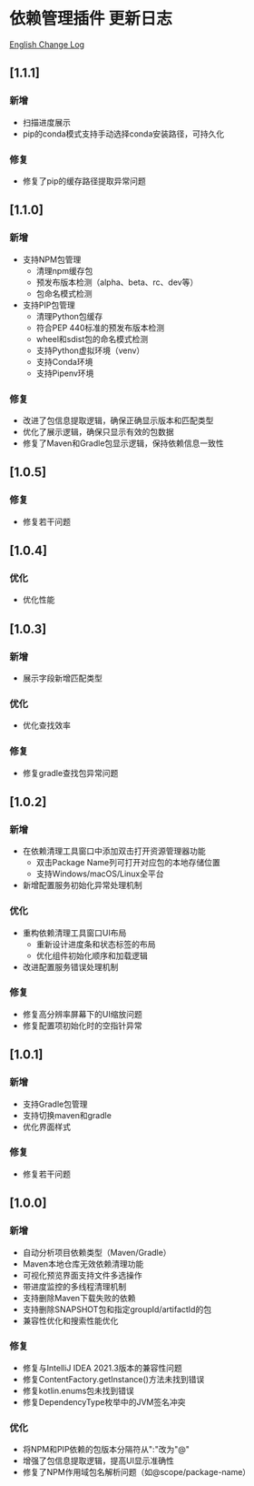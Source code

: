 # 依赖管理插件 更新日志

[English Change Log](CHANGELOG.md)

## [1.1.1]

### 新增

- 扫描进度展示
- pip的conda模式支持手动选择conda安装路径，可持久化

### 修复

- 修复了pip的缓存路径提取异常问题

## [1.1.0]

### 新增

- 支持NPM包管理
  - 清理npm缓存包
  - 预发布版本检测（alpha、beta、rc、dev等）
  - 包命名模式检测
- 支持PIP包管理
  - 清理Python包缓存
  - 符合PEP 440标准的预发布版本检测
  - wheel和sdist包的命名模式检测
  - 支持Python虚拟环境（venv）
  - 支持Conda环境
  - 支持Pipenv环境

### 修复

- 改进了包信息提取逻辑，确保正确显示版本和匹配类型
- 优化了展示逻辑，确保只显示有效的包数据
- 修复了Maven和Gradle包显示逻辑，保持依赖信息一致性

## [1.0.5]

### 修复

- 修复若干问题

## [1.0.4]

### 优化

- 优化性能

## [1.0.3]

### 新增
- 展示字段新增匹配类型

### 优化
- 优化查找效率

### 修复
- 修复gradle查找包异常问题

## [1.0.2]

### 新增
- 在依赖清理工具窗口中添加双击打开资源管理器功能
  - 双击Package Name列可打开对应包的本地存储位置
  - 支持Windows/macOS/Linux全平台
- 新增配置服务初始化异常处理机制

### 优化
- 重构依赖清理工具窗口UI布局
  - 重新设计进度条和状态标签的布局
  - 优化组件初始化顺序和加载逻辑
- 改进配置服务错误处理机制

### 修复
- 修复高分辨率屏幕下的UI缩放问题
- 修复配置项初始化时的空指针异常


## [1.0.1]

### 新增

- 支持Gradle包管理
- 支持切换maven和gradle
- 优化界面样式

### 修复

- 修复若干问题

## [1.0.0]

### 新增

- 自动分析项目依赖类型（Maven/Gradle）
- Maven本地仓库无效依赖清理功能
- 可视化预览界面支持文件多选操作
- 带进度监控的多线程清理机制
- 支持删除Maven下载失败的依赖
- 支持删除SNAPSHOT包和指定groupId/artifactId的包
- 兼容性优化和搜索性能优化

### 修复

- 修复与IntelliJ IDEA 2021.3版本的兼容性问题
- 修复ContentFactory.getInstance()方法未找到错误
- 修复kotlin.enums包未找到错误
- 修复DependencyType枚举中的JVM签名冲突

### 优化

- 将NPM和PIP依赖的包版本分隔符从":"改为"@"
- 增强了包信息提取逻辑，提高UI显示准确性
- 修复了NPM作用域包名解析问题（如@scope/package-name）


